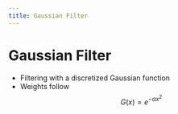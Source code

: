 ```yaml
---
title: Gaussian Filter
---
```


# Gaussian Filter
- Filtering with a discretized Gaussian function
- Weights follow $$G(x) = e^{-ax^{2}}$$








